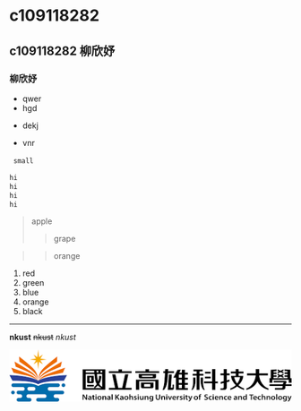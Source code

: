 # c109118282
## c109118282 柳欣妤
### 柳欣妤

* qwer
* hgd
+ dekj
- vnr

` small`
```
hi
hi
hi
hi
```
> apple
>> grape

>> orange

1. red
2. green
3. blue
4. orange
5. black

---

**nkust**  ~~nkust~~  *nkust*

![NKUST](nkust.png "NKUST")
